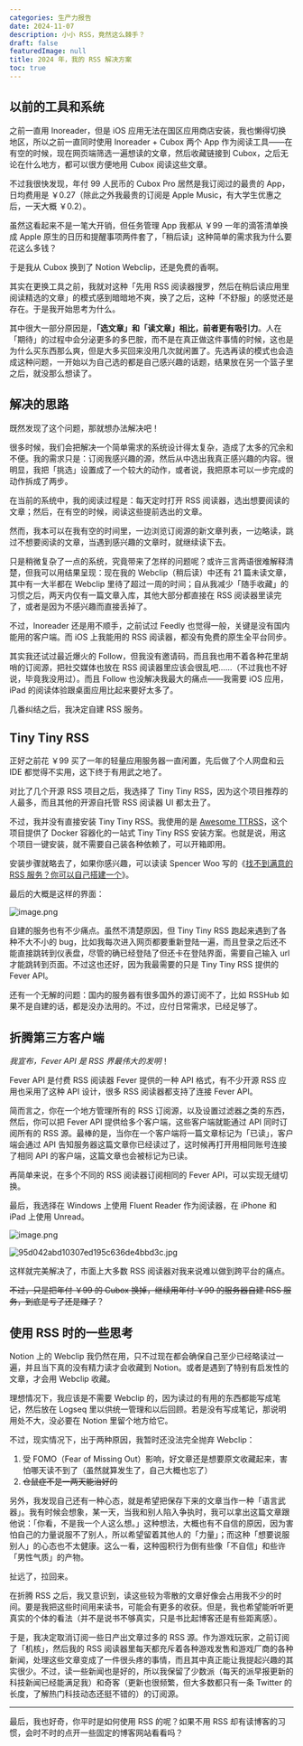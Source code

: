 ```yaml
---
categories: 生产力报告
date: 2024-11-07
description: 小小 RSS，竟然这么棘手？
draft: false
featuredImage: null
title: 2024 年，我的 RSS 解决方案
toc: true
---
```






## 以前的工具和系统

之前一直用 Inoreader，但是 iOS 应用无法在国区应用商店安装，我也懒得切换地区，所以之前一直同时使用 Inoreader + Cubox 两个 App 作为阅读工具——在有空的时候，现在网页端筛选一遍想读的文章，然后收藏链接到 Cubox，之后无论在什么地方，都可以很方便地用 Cubox 阅读这些文章。

不过我很快发现，年付 99 人民币的 Cubox Pro 居然是我订阅过的最贵的 App，日均费用是 ￥0.27（除此之外我最贵的订阅是 Apple Music，有大学生优惠之后，一天大概 ￥0.2）。

虽然这看起来不是一笔大开销，但任务管理 App 我都从 ￥99 一年的滴答清单换成 Apple 原生的日历和提醒事项两件套了，「稍后读」这种简单的需求我为什么要花这么多钱？

于是我从 Cubox 换到了 Notion Webclip，还是免费的香啊。

其实在更换工具之前，我就对这种「先用 RSS 阅读器搜罗，然后在稍后读应用里阅读精选的文章」的模式感到暗暗地不爽，换了之后，这种「不舒服」的感觉还是存在。于是我开始思考为什么。

其中很大一部分原因是，**「选文章」和「读文章」相比，前者更有吸引力**。人在「期待」的过程中会分泌更多的多巴胺，而不是在真正做这件事情的时候，这也是为什么买东西那么爽，但是大多买回来没用几次就闲置了。先选再读的模式也会造成这种问题，一开始以为自己选的都是自己感兴趣的话题，结果放在另一个篮子里之后，就没那么想读了。

## 解决的思路

既然发现了这个问题，那就想办法解决吧！

很多时候，我们会把解决一个简单需求的系统设计得太复杂，造成了太多的冗余和不便。我的需求只是：订阅我感兴趣的源，然后从中选出我真正感兴趣的内容。很明显，我把「挑选」设置成了一个较大的动作，或者说，我把原本可以一步完成的动作拆成了两步。

在当前的系统中，我的阅读过程是：每天定时打开 RSS 阅读器，选出想要阅读的文章；然后，在有空的时候，阅读这些提前选出的文章。

然而，我本可以在我有空的时间里，一边浏览订阅源的新文章列表，一边略读，跳过不想要阅读的文章，当遇到感兴趣的文章时，就继续读下去。

只是稍微复杂了一点的系统，究竟带来了怎样的问题呢？或许三言两语很难解释清楚，但我可以用结果呈现：现在我的 Webclip（稍后读）中还有 21 篇未读文章，其中有一大半都在 Webclip 里待了超过一周的时间；自从我减少「随手收藏」的习惯之后，两天内仅有一篇文章入库，其他大部分都直接在 RSS 阅读器里读完了，或者是因为不感兴趣而直接丢掉了。

不过，Inoreader 还是用不顺手，之前试过 Feedly 也觉得一般，关键是没有国内能用的客户端。而 iOS 上我能用的 RSS 阅读器，都没有免费的原生全平台同步。

其实我还试过最近爆火的 Follow，但我没有邀请码，而且我也用不着各种花里胡哨的订阅源，把社交媒体也放在 RSS 阅读器里应该会很乱吧……（不过我也不好说，毕竟我没用过）。而且 Follow 也没解决我最大的痛点——我需要 iOS 应用，iPad 的阅读体验跟桌面应用比起来要好太多了。

几番纠结之后，我决定自建 RSS 服务。

## Tiny Tiny RSS

正好之前花 ￥99 买了一年的轻量应用服务器一直闲置，先后做了个人网盘和云 IDE 都觉得不实用，这下终于有用武之地了。

对比了几个开源 RSS 项目之后，我选择了 Tiny Tiny RSS，因为这个项目推荐的人最多，而且其他的开源自托管 RSS 阅读器 UI 都太丑了。

不过，我并没有直接安装 Tiny Tiny RSS。我使用的是 [Awesome TTRSS](https://ttrss.henry.wang/)，这个项目提供了 Docker 容器化的一站式 Tiny Tiny RSS 安装方案。也就是说，用这个项目一键安装，就不需要自己装各种依赖了，可以开箱即用。

安装步骤就略去了，如果你感兴趣，可以读读 Spencer Woo 写的《[找不到满意的 RSS 服务？你可以自己搭建一个](https://sspai.com/post/57498)》。

最后的大概是这样的界面：

![image.png](https://image.guhub.cn/picgo/20241107171557.png)

自建的服务也有不少痛点。虽然不清楚原因，但 Tiny Tiny RSS 跑起来遇到了各种不大不小的 bug，比如我每次进入网页都要重新登陆一遍，而且登录之后还不能直接跳转到仪表盘，尽管的确已经登陆了但还卡在登陆界面，需要自己输入 url 才能跳转到页面。不过这也还好，因为我最需要的只是 Tiny Tiny RSS 提供的 Fever API。

还有一个无解的问题：国内的服务器有很多国外的源订阅不了，比如 RSSHub 如果不是自建的话，都是没办法用的。不过，应付日常需求，已经足够了。

## 折腾第三方客户端

*我宣布，Fever API 是 RSS 界最伟大的发明*！

Fever API 是付费 RSS 阅读器 Fever 提供的一种 API 格式，有不少开源 RSS 应用也采用了这种 API 设计，很多 RSS 阅读器都支持了连接 Fever API。

简而言之，你在一个地方管理所有的 RSS 订阅源，以及设置过滤器之类的东西，然后，你可以把 Fever API 提供给多个客户端，这些客户端就能通过 API 同时订阅所有的 RSS 源。最棒的是，当你在一个客户端将一篇文章标记为「已读」，客户端会通过 API 告知服务器这篇文章你已经读过了，这时候再打开用相同账号连接了相同 API 的客户端，这篇文章也会被标记为已读。

再简单来说，在多个不同的 RSS 阅读器订阅相同的 Fever API，可以实现无缝切换。

最后，我选择在 Windows 上使用 Fluent Reader 作为阅读器，在 iPhone 和 iPad 上使用 Unread。

![image.png](https://image.guhub.cn/picgo/20241107172518.png)

![95d042abd10307ed195c636de4bbd3c.jpg](https://image.guhub.cn/picgo/95d042abd10307ed195c636de4bbd3c.jpg)

这样就完美解决了，市面上大多数 RSS 阅读器对我来说难以做到跨平台的痛点。

~~不过，只是把年付 ￥99 的 Cubox 换掉，继续用年付 ￥99 的服务器自建 RSS 服务，到底是亏了还是赚了~~？

## 使用 RSS 时的一些思考

Notion 上的 Webclip 我仍然在用，只不过现在都会确保自己至少已经略读过一遍，并且当下真的没有精力读才会收藏到 Notion。或者是遇到了特别有启发性的文章，才会用 Webclip 收藏。

理想情况下，我应该是不需要 Webclip 的，因为读过的有用的东西都能写成笔记，然后放在 Logseq 里以供统一管理和以后回顾。若是没有写成笔记，那说明用处不大，没必要在 Notion 里留个地方给它。

不过，现实情况下，出于两种原因，我暂时还没法完全抛弃 Webclip：

1. 受 FOMO（Fear of Missing Out）影响，好文章还是想要原文收藏起来，害怕哪天读不到了（虽然就算发生了，自己大概也忘了）
2. ~~仓鼠症不是一两天能治好的~~

另外，我发现自己还有一种心态，就是希望把保存下来的文章当作一种「语言武器」。我有时候会想象，某一天，当我和别人陷入争执时，我可以拿出这篇文章跟他说：「你看，不是我一个人这么想。」这种想法，大概也有不自信的原因，因为害怕自己的力量说服不了别人，所以希望留着其他人的「力量」；而这种「想要说服别人」的心态也不太健康。这么一看，这种囤积行为倒有些像「不自信」和些许「男性气质」的产物。

扯远了，拉回来。

在折腾 RSS 之后，我又意识到，读这些较为零散的文章好像会占用我不少的时间。要是我把这些时间用来读书，可能会有更多的收获。但是，我也希望能听听更真实的个体的看法（并不是说书不够真实，只是书比起博客还是有些距离感）。

于是，我决定取消订阅一些日产出文章过多的 RSS 源。作为游戏玩家，之前订阅了「机核」，然后我的 RSS 阅读器里每天都充斥着各种游戏发售和游戏厂商的各种新闻，处理这些文章变成了一件很头疼的事情，而且其中真正能让我提起兴趣的其实很少。不过，读一些新闻也是好的，所以我保留了少数派（每天的派早报更新的科技新闻已经能满足我）和奇客（更新也很频繁，但大多数都只有一条 Twitter 的长度，了解热门科技动态还挺不错的）的订阅源。

---

最后，我也好奇，你平时是如何使用 RSS 的呢？如果不用 RSS 却有读博客的习惯，会时不时的点开一些固定的博客网站看看吗？
